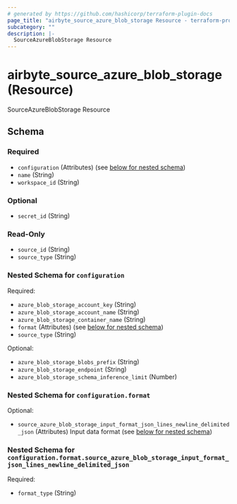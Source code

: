 ```yaml
---
# generated by https://github.com/hashicorp/terraform-plugin-docs
page_title: "airbyte_source_azure_blob_storage Resource - terraform-provider-airbyte-new"
subcategory: ""
description: |-
  SourceAzureBlobStorage Resource
---
```


# airbyte_source_azure_blob_storage (Resource)

SourceAzureBlobStorage Resource



<!-- schema generated by tfplugindocs -->
## Schema

### Required

- `configuration` (Attributes) (see [below for nested schema](#nestedatt--configuration))
- `name` (String)
- `workspace_id` (String)

### Optional

- `secret_id` (String)

### Read-Only

- `source_id` (String)
- `source_type` (String)

<a id="nestedatt--configuration"></a>
### Nested Schema for `configuration`

Required:

- `azure_blob_storage_account_key` (String)
- `azure_blob_storage_account_name` (String)
- `azure_blob_storage_container_name` (String)
- `format` (Attributes) (see [below for nested schema](#nestedatt--configuration--format))
- `source_type` (String)

Optional:

- `azure_blob_storage_blobs_prefix` (String)
- `azure_blob_storage_endpoint` (String)
- `azure_blob_storage_schema_inference_limit` (Number)

<a id="nestedatt--configuration--format"></a>
### Nested Schema for `configuration.format`

Optional:

- `source_azure_blob_storage_input_format_json_lines_newline_delimited_json` (Attributes) Input data format (see [below for nested schema](#nestedatt--configuration--format--source_azure_blob_storage_input_format_json_lines_newline_delimited_json))

<a id="nestedatt--configuration--format--source_azure_blob_storage_input_format_json_lines_newline_delimited_json"></a>
### Nested Schema for `configuration.format.source_azure_blob_storage_input_format_json_lines_newline_delimited_json`

Required:

- `format_type` (String)


